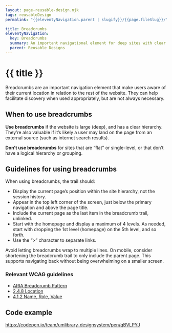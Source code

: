 ```yaml
---
layout: page-reusable-design.njk
tags: reusableDesign
permalink: "{{eleventyNavigation.parent | slugify}}/{{page.fileSlug}}/"

title: Breadcrumbs
eleventyNavigation:
  key: Breadcrumbs
  summary: An important navigational element for deep sites with clear hierarchy to show users where they are.
  parent: Reusable Designs
---
```


# {{ title }}

Breadcrumbs are an important navigation element that make users aware of their current location in relation to the rest of the website. They can help facilitate discovery when used appropriately, but are not always necessary.

## When to use breadcrumbs

**Use breadcrumbs** if the website is large (deep), and has a clear hierarchy. They’re also valuable if it’s likely a user may land on the page from an external source (such as internet search results).

**Don’t use breadcrumbs** for sites that are “flat” or single-level, or that don’t have a logical hierarchy or grouping.

## Guidelines for using breadcrumbs

When using breadcrumbs, the trail should:

* Display the current page’s position within the site hierarchy, not the session history.
* Appear in the top left corner of the screen, just below the primary navigation and above the page title.  
* Include the current page as the last item in the breadcrumb trail, unlinked.  
* Start with the homepage and display a maximum of 4 levels. As needed, start with dropping the 1st level (homepage) on the 5th level, and so forth.  
* Use the “\>” character to separate links.

Avoid letting breadcrumbs wrap to multiple lines. On mobile, consider shortening the breadcrumb trail to only include the parent page. This supports navigating back without being overwhelming on a smaller screen.

### Relevant WCAG guidelines

* [ARIA Breadcrumb Pattern](https://www.w3.org/WAI/ARIA/apg/patterns/breadcrumb/)  
* [2.4.8 Location](https://www.w3.org/WAI/WCAG21/Understanding/location.html)  
* [4.1.2 Name, Role, Value](https://www.w3.org/WAI/WCAG21/Understanding/name-role-value.html)

## Code example

https://codepen.io/team/umlibrary-designsystem/pen/qBVLPYJ
